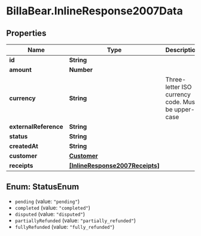# BillaBear.InlineResponse2007Data

## Properties
Name | Type | Description | Notes
------------ | ------------- | ------------- | -------------
**id** | **String** |  | [optional] 
**amount** | **Number** |  | [optional] 
**currency** | **String** | Three-letter ISO currency code. Must be upper-case | [optional] 
**externalReference** | **String** |  | [optional] 
**status** | **String** |  | [optional] 
**createdAt** | **String** |  | [optional] 
**customer** | [**Customer**](Customer.md) |  | [optional] 
**receipts** | [**[InlineResponse2007Receipts]**](InlineResponse2007Receipts.md) |  | [optional] 

<a name="StatusEnum"></a>
## Enum: StatusEnum

* `pending` (value: `"pending"`)
* `completed` (value: `"completed"`)
* `disputed` (value: `"disputed"`)
* `partiallyRefunded` (value: `"partially_refunded"`)
* `fullyRefunded` (value: `"fully_refunded"`)

